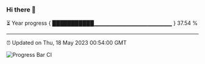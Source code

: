 ### Hi there 👋

⏳ Year progress { ███████████▁▁▁▁▁▁▁▁▁▁▁▁▁▁▁▁▁▁▁ } 37.54 %

---

⏰ Updated on Thu, 18 May 2023 00:54:00 GMT

![Progress Bar CI](https://github.com/liununu/liununu/workflows/Progress%20Bar%20CI/badge.svg)
